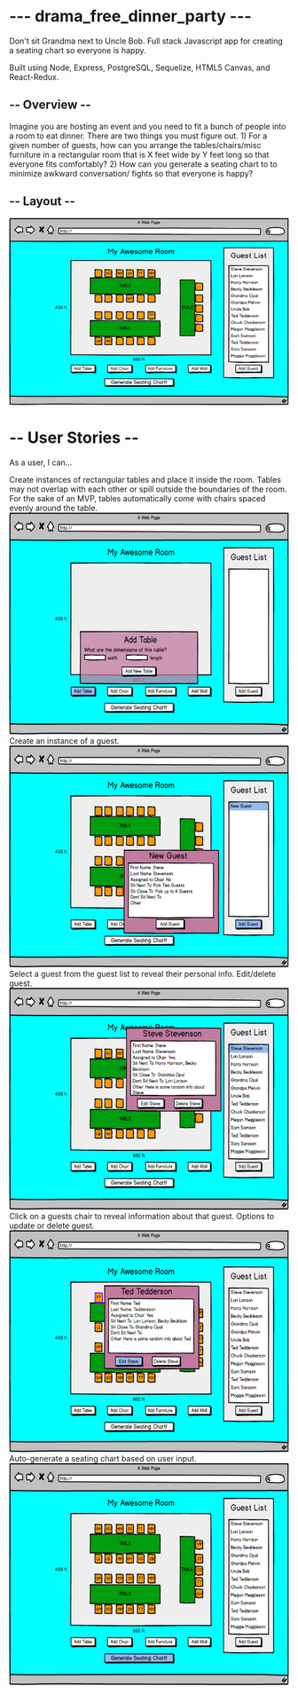 # --- drama_free_dinner_party --- #

Don't sit Grandma next to Uncle Bob. Full stack Javascript app for creating a seating chart so everyone is happy. 

Built using Node, Express, PostgreSQL, Sequelize, HTML5 Canvas, and React-Redux.

## -- Overview -- ##

Imagine you are hosting an event and you need to fit a bunch of people into a room to eat dinner. There are two things you must figure out. 1) For a given number of guests, how can you arrange the tables/chairs/misc furniture in a rectangular room that is X feet wide by Y feet long so that everyone fits comfortably? 2) How can you generate a seating chart to to minimize awkward conversation/ fights so that everyone is happy? 

## -- Layout -- ##
![layout img](https://raw.githubusercontent.com/jffhtchr/drama_free_dinner_party/master/images/SeatingChart.png)

# -- User Stories -- #

As a user, I can…

Create instances of rectangular tables and place it inside the room. Tables may not overlap with each other or spill outside the boundaries of the room. For the sake of an MVP, tables automatically come with chairs spaced evenly around the table.
<br/>
<img src="https://raw.githubusercontent.com/jffhtchr/drama_free_dinner_party/master/images/AddTable.png" alt="Add Img Table"  height="400">
<br/>
Create an instance of a guest.
<br/>
<img src="https://raw.githubusercontent.com/jffhtchr/drama_free_dinner_party/master/images/CreateGuest.png" alt="Add Img Table"  height="400">
<br/>
Select a guest from the guest list to reveal their personal info. Edit/delete guest.
<br/>
<img src="https://raw.githubusercontent.com/jffhtchr/drama_free_dinner_party/master/images/EditGuest.png" alt="Add Img Table"  height="400">
<br/>
Click on a guests chair to reveal information about that guest. Options to update or delete guest.
<br/>
<img src="https://raw.githubusercontent.com/jffhtchr/drama_free_dinner_party/master/images/ClickGuestChair.png" alt="Add Img Table"  height="400">
<br/>
Auto-generate a seating chart based on user input.
<br/>
<img src="https://raw.githubusercontent.com/jffhtchr/drama_free_dinner_party/master/images/CreateSeatingChart.png" alt="Add Img Table"  height="400">
